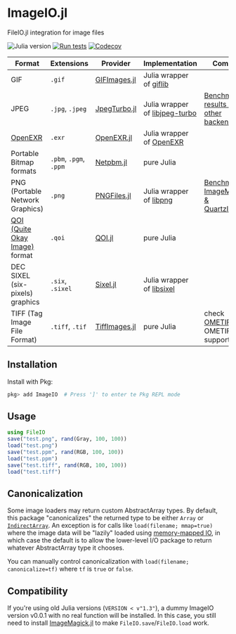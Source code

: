 # ImageIO.jl

FileIO.jl integration for image files

![Julia version](https://img.shields.io/badge/julia-%3E%3D%201.6-blue)
[![Run tests](https://github.com/JuliaIO/ImageIO.jl/actions/workflows/test.yml/badge.svg)](https://github.com/JuliaIO/ImageIO.jl/actions/workflows/test.yml)
[![Codecov](https://codecov.io/gh/JuliaIO/ImageIO.jl/branch/master/graph/badge.svg)](https://codecov.io/gh/JuliaIO/ImageIO.jl)

| Format | Extensions | Provider | Implementation | Comment |
| ------- | ---------- | -------- | ---- | ----------- |
| GIF | `.gif` | [GIFImages.jl](https://github.com/JuliaIO/GIFImages.jl) | Julia wrapper of [giflib](https://sourceforge.net/projects/giflib/) | |
| JPEG | `.jpg`, `.jpeg` | [JpegTurbo.jl](https://github.com/johnnychen94/JpegTurbo.jl) | Julia wrapper of [libjpeg-turbo](https://github.com/libjpeg-turbo/libjpeg-turbo) | [Benchmark results against other backends](https://github.com/johnnychen94/JpegTurbo.jl/issues/15) |
| [OpenEXR](https://www.openexr.com/) | `.exr` | [OpenEXR.jl](https://github.com/twadleigh/OpenEXR.jl) | Julia wrapper of [OpenEXR](https://github.com/AcademySoftwareFoundation/openexr) | |
| Portable Bitmap formats | `.pbm`, `.pgm`, `.ppm` | [Netpbm.jl](https://github.com/JuliaIO/Netpbm.jl) | pure Julia | |
| PNG (Portable Network Graphics) | `.png` | [PNGFiles.jl](https://github.com/JuliaIO/PNGFiles.jl) | Julia wrapper of [libpng](https://github.com/glennrp/libpng) | [Benchmark vs. ImageMagick & QuartzImageIO](https://github.com/JuliaIO/PNGFiles.jl/issues/1#issuecomment-586749654) |
| [QOI (Quite Okay Image)](https://qoiformat.org/) format | `.qoi` | [QOI.jl](https://github.com/KristofferC/QOI.jl) | pure Julia | |
| DEC SIXEL (six-pixels) graphics | `.six`, `.sixel` | [Sixel.jl](https://github.com/johnnychen94/Sixel.jl) | Julia wrapper of [libsixel](https://github.com/libsixel/libsixel) | |
| TIFF (Tag Image File Format) | `.tiff`, `.tif` | [TiffImages.jl](https://github.com/tlnagy/TiffImages.jl) | pure Julia | check [OMETIFF.jl](https://github.com/tlnagy/OMETIFF.jl) for OMETIFF support |


## Installation

Install with Pkg:

```jl
pkg> add ImageIO  # Press ']' to enter te Pkg REPL mode
```

## Usage

```jl
using FileIO
save("test.png", rand(Gray, 100, 100))
load("test.png")
save("test.ppm", rand(RGB, 100, 100))
load("test.ppm")
save("test.tiff", rand(RGB, 100, 100))
load("test.tiff")
```

## Canonicalization

Some image loaders may return custom AbstractArray types. By default, this package "canonicalizes" the returned type to be either `Array` or [`IndirectArray`](https://github.com/JuliaArrays/IndirectArrays.jl).
An exception is for calls like `load(filename; mmap=true)` where the image data will be "lazily" loaded using [memory-mapped IO](https://en.wikipedia.org/wiki/Memory-mapped_I/O), in which case the default is to allow the lower-level I/O package to return whatever AbstractArray type it chooses.

You can manually control canonicalization with `load(filename; canonicalize=tf)` where `tf` is `true` or `false`.

## Compatibility

If you're using old Julia versions (`VERSION < v"1.3"`), a dummy ImageIO version v0.0.1 with no real function will be installed.
In this case, you still need to install [ImageMagick.jl] to make `FileIO.save`/`FileIO.load` work.

[ImageMagick.jl]: https://github.com/JuliaIO/ImageMagick.jl
